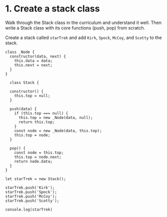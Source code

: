 # 1. Create a stack class

Walk through the Stack class in the curriculum and understand it well. Then write a Stack class with its core functions (push, pop) from scratch.

Create a stack called `starTrek` and add `Kirk`, `Spock`, `McCoy`, and `Scotty` to the stack.

````
class _Node {
  constructor(data, next) {
    this.data = data;
    this.next = next;
  }
}
  
  class Stack {
    
  constructor() {
    this.top = null;
  }
  
  push(data) {
    if (this.top === null) {
      this.top = new _Node(data, null);
      return this.top;
    }
    const node = new _Node(data, this.top);
    this.top = node;
  }
  
  pop() {
    const node = this.top;
    this.top = node.next;
    return node.data;
  }
}

let starTrek = new Stack();

starTrek.push('Kirk');
starTrek.push('Spock');
starTrek.push('McCoy');
starTrek.push('Scotty');

console.log(starTrek)

````
